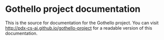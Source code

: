 # Gothello project documentation

This is the source for documentation for the Gothello
project. You can visit
http://pdx-cs-ai.github.io/gothello-project for a readable
version of this documentation.
